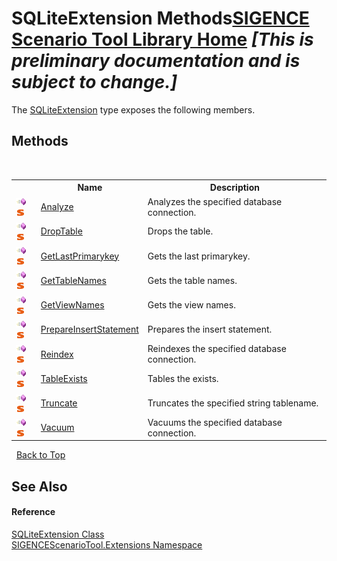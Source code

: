 # SQLiteExtension Methods<a href="https://github.com/ObiWanLansi/SIGENCE-Scenario-Tool">SIGENCE Scenario Tool Library Home</a> _**\[This is preliminary documentation and is subject to change.\]**_

The <a href="ba2e0331-d80c-b9c0-226b-e22ef62f61eb.md">SQLiteExtension</a> type exposes the following members.


## Methods
&nbsp;<table><tr><th></th><th>Name</th><th>Description</th></tr><tr><td>![Public method](media/pubmethod.gif "Public method")![Static member](media/static.gif "Static member")</td><td><a href="f74f053e-16c2-6a2e-585f-0da55a4c7553.md">Analyze</a></td><td>
Analyzes the specified database connection.</td></tr><tr><td>![Public method](media/pubmethod.gif "Public method")![Static member](media/static.gif "Static member")</td><td><a href="649e0ee1-29dc-648b-e886-bd4f285159eb.md">DropTable</a></td><td>
Drops the table.</td></tr><tr><td>![Public method](media/pubmethod.gif "Public method")![Static member](media/static.gif "Static member")</td><td><a href="3d1f14bb-569b-e5f1-d8f9-c9bb49a933cc.md">GetLastPrimarykey</a></td><td>
Gets the last primarykey.</td></tr><tr><td>![Public method](media/pubmethod.gif "Public method")![Static member](media/static.gif "Static member")</td><td><a href="9a0a727e-47ca-dc34-64c3-141163e560a5.md">GetTableNames</a></td><td>
Gets the table names.</td></tr><tr><td>![Public method](media/pubmethod.gif "Public method")![Static member](media/static.gif "Static member")</td><td><a href="1c873b69-72d2-fdf0-d469-2602dce43f2a.md">GetViewNames</a></td><td>
Gets the view names.</td></tr><tr><td>![Public method](media/pubmethod.gif "Public method")![Static member](media/static.gif "Static member")</td><td><a href="12dc830a-297f-dc26-69ea-52a676dfb623.md">PrepareInsertStatement</a></td><td>
Prepares the insert statement.</td></tr><tr><td>![Public method](media/pubmethod.gif "Public method")![Static member](media/static.gif "Static member")</td><td><a href="c902e298-c25b-7053-eba7-5b810e0b7d04.md">Reindex</a></td><td>
Reindexes the specified database connection.</td></tr><tr><td>![Public method](media/pubmethod.gif "Public method")![Static member](media/static.gif "Static member")</td><td><a href="c5eb001f-9a76-6fb8-a314-79ae0dddeb44.md">TableExists</a></td><td>
Tables the exists.</td></tr><tr><td>![Public method](media/pubmethod.gif "Public method")![Static member](media/static.gif "Static member")</td><td><a href="14ab7125-0e67-76c7-1ff2-f36a90b23a9a.md">Truncate</a></td><td>
Truncates the specified string tablename.</td></tr><tr><td>![Public method](media/pubmethod.gif "Public method")![Static member](media/static.gif "Static member")</td><td><a href="91c7af51-56d4-4750-044b-ebf51c43e7f0.md">Vacuum</a></td><td>
Vacuums the specified database connection.</td></tr></table>&nbsp;
<a href="#sqliteextension-methods">Back to Top</a>

## See Also


#### Reference
<a href="ba2e0331-d80c-b9c0-226b-e22ef62f61eb.md">SQLiteExtension Class</a><br /><a href="f2af11f5-ae9d-3dcc-a4a9-ba07a037925f.md">SIGENCEScenarioTool.Extensions Namespace</a><br />